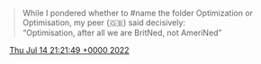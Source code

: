 > While I pondered whether to \#name the folder Optimization or Optimisation, my peer \(🇬🇧\) said decisively:   
> “Optimisation, after all we are BritNed, not AmeriNed”

<img src="../../media/tweet.ico" width="12" /> [Thu Jul 14 21:21:49 +0000 2022](https://twitter.com/DromerDenker/status/1547692869082759170)